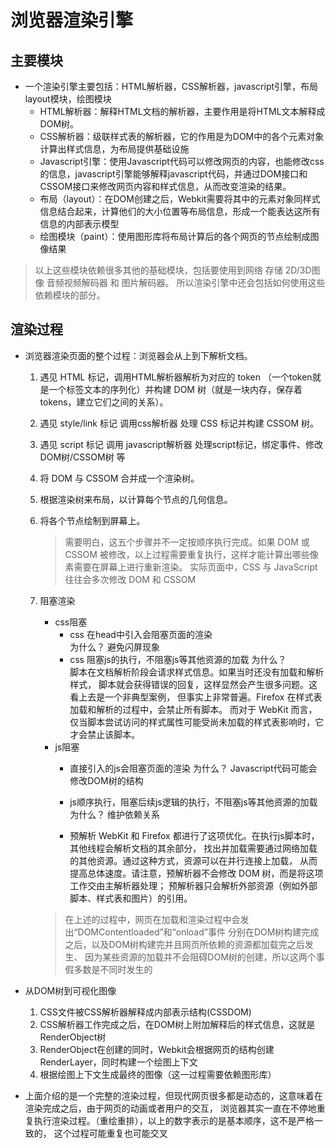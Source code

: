 # 浏览器渲染引擎
## 主要模块
* 一个渲染引擎主要包括：HTML解析器，CSS解析器，javascript引擎，布局layout模块，绘图模块
	* HTML解析器：解释HTML文档的解析器，主要作用是将HTML文本解释成DOM树。
	* CSS解析器：级联样式表的解析器，它的作用是为DOM中的各个元素对象计算出样式信息，为布局提供基础设施
	* Javascript引擎：使用Javascript代码可以修改网页的内容，也能修改css的信息，javascript引擎能够解释javascript代码，并通过DOM接口和CSSOM接口来修改网页内容和样式信息，从而改变渲染的结果。
	* 布局（layout）：在DOM创建之后，Webkit需要将其中的元素对象同样式信息结合起来，计算他们的大小位置等布局信息，形成一个能表达这所有信息的内部表示模型
	* 绘图模块（paint）：使用图形库将布局计算后的各个网页的节点绘制成图像结果

>以上这些模块依赖很多其他的基础模块，包括要使用到网络 存储 2D/3D图像 音频视频解码器 和 图片解码器。
>所以渲染引擎中还会包括如何使用这些依赖模块的部分。
	
## 渲染过程
* 浏览器渲染页面的整个过程：浏览器会从上到下解析文档。
	1. 遇见 HTML 标记，调用HTML解析器解析为对应的 token （一个token就是一个标签文本的序列化）并构建 DOM 树（就是一块内存，保存着tokens，建立它们之间的关系）。
  2. 遇见 style/link 标记 调用css解析器 处理 CSS 标记并构建 CSSOM 树。
  3. 遇见 script 标记 调用 javascript解析器 处理script标记，绑定事件、修改DOM树/CSSOM树 等
  4. 将 DOM 与 CSSOM 合并成一个渲染树。
  5. 根据渲染树来布局，以计算每个节点的几何信息。
  6. 将各个节点绘制到屏幕上。
   
        >需要明白，这五个步骤并不一定按顺序执行完成。如果 DOM 或 CSSOM 被修改，以上过程需要重复执行，这样才能计算出哪些像素需要在屏幕上进行重新渲染。
        >实际页面中，CSS 与 JavaScript 往往会多次修改 DOM 和 CSSOM

	7. 阻塞渲染		
		* css阻塞
			* css 在head中引入会阻塞页面的渲染	
				为什么？
					避免闪屏现象												
			* css 阻塞js的执行，不阻塞js等其他资源的加载	
				为什么？											
					脚本在文档解析阶段会请求样式信息。如果当时还没有加载和解析样式，
					脚本就会获得错误的回复，这样显然会产生很多问题。这看上去是一个非典型案例，
					但事实上非常普遍。Firefox 在样式表加载和解析的过程中，会禁止所有脚本。
					而对于 WebKit 而言，仅当脚本尝试访问的样式属性可能受尚未加载的样式表影响时，它才会禁止该脚本。
		* js阻塞
			* 直接引入的js会阻塞页面的渲染
				为什么？
					Javascript代码可能会修改DOM树的结构
			* js顺序执行，阻塞后续js逻辑的执行，不阻塞js等其他资源的加载
				为什么？
					维护依赖关系
						
			* 预解析
					WebKit 和 Firefox 都进行了这项优化。在执行js脚本时，其他线程会解析文档的其余部分，
					找出并加载需要通过网络加载的其他资源。通过这种方式，资源可以在并行连接上加载，
					从而提高总体速度。请注意，预解析器不会修改 DOM 树，而是将这项工作交由主解析器处理；
					预解析器只会解析外部资源（例如外部脚本、样式表和图片）的引用。
					
		>在上述的过程中，网页在加载和渲染过程中会发出“DOMContentloaded”和“onload”事件
		>分别在DOM树构建完成之后，以及DOM树构建完并且网页所依赖的资源都加载完之后发生、
		>因为某些资源的加载并不会阻碍DOM树的创建，所以这两个事假多数是不同时发生的
	
* 从DOM树到可视化图像
	1) CSS文件被CSS解析器解释成内部表示结构(CSSDOM)
	2) CSS解析器工作完成之后，在DOM树上附加解释后的样式信息，这就是RenderObject树
	3) RenderObject在创建的同时，Webkit会根据网页的结构创建RenderLayer，同时构建一个绘图上下文
	4) 根据绘图上下文生成最终的图像（这一过程需要依赖图形库）
		 

* 上面介绍的是一个完整的渲染过程，但现代网页很多都是动态的，这意味着在渲染完成之后，由于网页的动画或者用户的交互，
	浏览器其实一直在不停地重复执行渲染过程。（重绘重排），以上的数字表示的是基本顺序，这不是严格一致的，
	这个过程可能重复也可能交叉

	
	
	

			
	  
